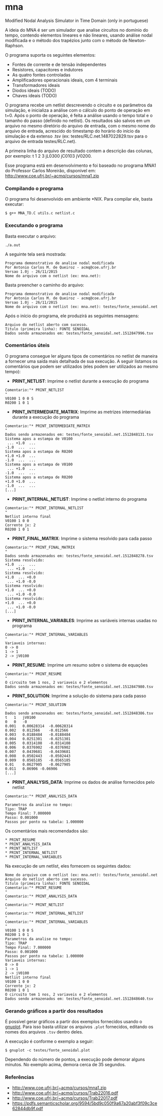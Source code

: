 # mna
Modified Nodal Analysis Simulator in Time Domain (only in portuguese)

A ideia do MNA é ser um simulador que analise circuitos no domínio do tempo, contendo elementos lineares e não lineares, 
usando análise nodal modificada e o método dos trapézios junto com o método de Newton-Raphson.

O programa suporta os seguintes elementos:
- Fontes de corrente e de tensão independentes
- Resistores, capacitores e indutores
- As quatro fontes controladas
- Amplificadores operacionais ideais, com 4 terminais
- Transformadores ideais
- Diodos ideais (TODO)
- Chaves ideais (TODO)

O programa recebe um netlist descrevendo o circuito e os parâmetros da simulação, e inicializa a análise com o cálculo do ponto de operação em t=0.
Após o ponto de operação, é feita a análise usando o tempo total e o tamanho do passo (definido no netlist).
Os resultados são salvos em um arquivo no mesmo diretório do arquivo de entrada, com o mesmo nome do arquivo de entrada, acrescido do timestamp do horário do início da simulação e da extenso .tsv (ex: testes/RLC.net.1487022829.tsv para o arquivo de entrada testes/RLC.net).

A primeira linha do arquivo de resultado contem a descrição das colunas, por exemplo: t	1	2	3	jL0300	jC0103	jV0200.

Esse programa está em desenvolvimento e foi baseado no programa MNA1 do Professor Carlos Moreirão, disponível em: http://www.coe.ufrj.br/~acmq/cursos/mna1.zip

### Compilando o programa

O programa foi desenvolvido em ambiente *NIX. Para compilar ele, basta executar:

    $ g++ MNA_TD.C utils.c netlist.c 

### Executando o programa

Basta executar o arquivo:

    ./a.out

A seguinte tela será mostrada:

```
Programa demonstrativo de analise nodal modificada
Por Antonio Carlos M. de Queiroz - acmq@coe.ufrj.br
Versao 1.0j - 26/11/2015
Nome do arquivo com o netlist (ex: mna.net): 
```

Basta preencher o caminho do arquivo:

```
Programa demonstrativo de analise nodal modificada
Por Antonio Carlos M. de Queiroz - acmq@coe.ufrj.br
Versao 1.0j - 26/11/2015
Nome do arquivo com o netlist (ex: mna.net): testes/fonte_senoidal.net
```

Após o início do programa, ele produzirá as seguintes mensagens:

```
Arquivo do netlist aberto com sucesso.
Titulo (primeira linha): FONTE SENOIDAL
Dados sendo armazenados em: testes/fonte_senoidal.net.1512847996.tsv
```

### Comentários úteis

O programa consegue ler alguns tipos de comentários no netlist de maneira a fornecer uma saída mais detalhada de sua execução. A seguir listamos os comentários que podem ser utilizados (eles podem ser utilizados ao mesmo tempo):

- **PRINT_NETLIST**: Imprime o netlist durante a execução do programa

```
Comentario:"* PRINT_NETLIST
"
V0100 1 0 0 S
R0200 1 0 1
```

- **PRINT_INTERMEDIATE_MATRIX**: Imprime as metrizes intermediárias durante a execução do programa

```
Comentario:"* PRINT_INTERMEDIATE_MATRIX
"
Dados sendo armazenados em: testes/fonte_senoidal.net.1512848131.tsv
Sistema apos a estampa de V0100
 ... +1.0  ... 
-1.0  ...  ... 
Sistema apos a estampa de R0200
+1.0 +1.0  ... 
-1.0  ...  ... 
Sistema apos a estampa de V0100
 ... +1.0  ... 
-1.0  ...  ... 
Sistema apos a estampa de R0200
+1.0 +1.0  ... 
-1.0  ...  ...
[...]
```
- **PRINT_INTERNAL_NETLIST**: Imprime o netlist interno do programa

```
Comentario:"* PRINT_INTERNAL_NETLIST 
"
Netlist interno final
V0100 1 0 0
Corrente jx: 2
R0200 1 0 1
```

- **PRINT_FINAL_MATRIX**: Imprime o sistema resolvido para cada passo

```
Comentario:"* PRINT_FINAL_MATRIX 
"
Dados sendo armazenados em: testes/fonte_senoidal.net.1512848278.tsv
Sistema resolvido:
+1.0  ...  ... 
 ... +1.0  ... 
Sistema resolvido:
+1.0  ... +0.0 
 ... +1.0 -0.0 
Sistema resolvido:
+1.0  ... +0.0 
 ... +1.0 -0.0 
Sistema resolvido:
+1.0  ... +0.0 
 ... +1.0 -0.0 
[...]
```
- **PRINT_INTERNAL_VARIABLES**: Imprime as variáveis internas usadas no programa

```
Comentario:"* PRINT_INTERNAL_VARIABLES 
"
Variaveis internas: 
0 -> 0
1 -> 1
2 -> jV0100
```

- **PRINT_RESUME**: Imprime um resumo sobre o sistema de equações

```
Comentario:"* PRINT_RESUME
"
O circuito tem 1 nos, 2 variaveis e 2 elementos
Dados sendo armazenados em: testes/fonte_senoidal.net.1512847980.tsv
```
- **PRINT_SOLUTION**: Imprime a solução do sistema para cada passo

```
Comentario:"* PRINT_SOLUTION 
"
Dados sendo armazenados em: testes/fonte_senoidal.net.1512848386.tsv
t	1	jV0100	
0	0	-0	
0.001	0.00628314	-0.00628314	
0.002	0.012566	-0.012566	
0.003	0.0188484	-0.0188484	
0.004	0.0251301	-0.0251301	
0.005	0.0314108	-0.0314108	
0.006	0.0376902	-0.0376902	
0.007	0.0439681	-0.0439681	
0.008	0.0502443	-0.0502443	
0.009	0.0565185	-0.0565185	
0.01	0.0627905	-0.0627905	
0.011	0.06906	-0.06906
[...]
```
- **PRINT_ANALYSIS_DATA**: Imprime os dados de análise fornecidos pelo netlist

```
Comentario:"* PRINT_ANALYSIS_DATA 
"
Parametros da analise no tempo: 
Tipo: TRAP
Tempo Final: 7.000000
Passo: 0.001000
Passos por ponto na tabela: 1.000000
```

Os comentários mais recomendados são:
```
* PRINT_RESUME
* PRINT_ANALYSIS_DATA
* PRINT_NETLIST
* PRINT_INTERNAL_NETLIST
* PRINT_INTERNAL_VARIABLES
```

Na execução de um netlist, eles fornecem os seguintes dados:

```
Nome do arquivo com o netlist (ex: mna.net): testes/fonte_senoidal.net
Arquivo do netlist aberto com sucesso.
Titulo (primeira linha): FONTE SENOIDAL
Comentario:"* PRINT_RESUME
"
Comentario:"* PRINT_ANALYSIS_DATA
"
Comentario:"* PRINT_NETLIST
"
Comentario:"* PRINT_INTERNAL_NETLIST
"
Comentario:"* PRINT_INTERNAL_VARIABLES
"
V0100 1 0 0 S
R0200 1 0 1
Parametros da analise no tempo: 
Tipo: TRAP
Tempo Final: 7.000000
Passo: 0.001000
Passos por ponto na tabela: 1.000000
Variaveis internas: 
0 -> 0
1 -> 1
2 -> jV0100
Netlist interno final
V0100 1 0 0
Corrente jx: 2
R0200 1 0 1
O circuito tem 1 nos, 2 variaveis e 2 elementos
Dados sendo armazenados em: testes/fonte_senoidal.net.1512848640.tsv
```

### Gerando gráficos a partir dos resultados

É possível gerar gráficos a partir dos exemplos fornecidos usando o [gnuplot](). Para isso basta utilizar os arquivos `.plot` fornecidos, editando os nomes dos arquivos `.tsv` dentro deles.

A execução é conforme o exemplo a seguir:

```
$ gnuplot -c testes/fonte_senoidal.plot
```

Dependendo do número de pontos, a execução pode demorar alguns minutos. No exemplo acima, demora cerca de 35 segundos.

### Referências
- http://www.coe.ufrj.br/~acmq/cursos/mna1.zip
- http://www.coe.ufrj.br/~acmq/cursos/Trab22016.pdf
- http://www.coe.ufrj.br/~acmq/cursos/Trab22017.pdf
- https://pdfs.semanticscholar.org/9594/5bd9c050f9a67a20abf3f09c3ce62844db9f.pdf
